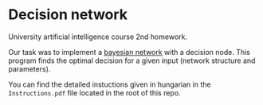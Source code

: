 # Decision network
University artificial intelligence course 2nd homework.

Our task was to implement a [bayesian network](https://en.wikipedia.org/wiki/Bayesian_network) with a decision node.
This program finds the optimal decision for a given input (network structure and parameters).

You can find the detailed instuctions given in hungarian in the `Instructions.pdf` file located in the root of this repo.
